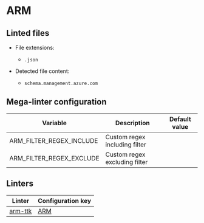 <!-- markdownlint-disable MD033 MD041 -->
<!-- Generated by .automation/build.py, please do not update manually -->
# ARM

## Linted files

- File extensions:
  - `.json`

- Detected file content:
  - `schema.management.azure.com`

## Mega-linter configuration

| Variable | Description | Default value |
| ----------------- | -------------- | -------------- |
| ARM_FILTER_REGEX_INCLUDE | Custom regex including filter |  |
| ARM_FILTER_REGEX_EXCLUDE | Custom regex excluding filter |  |

## Linters

| Linter | Configuration key |
| ------ | ----------------- |
| [arm-ttk](https://github.com/nvuillam/mega-linter/tree/master/docs/descriptors/arm_arm_ttk.md#readme) | [ARM](https://github.com/nvuillam/mega-linter/tree/master/docs/descriptors/arm_arm_ttk.md#readme) |

